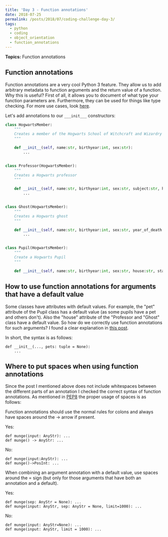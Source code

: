 ```yaml
---
title: 'Day 3 - Function annotations'
date: 2018-07-25
permalink: /posts/2018/07/coding-challenge-day-3/
tags:
  - python
  - coding
  - object_orientation
  - function_annotations
---
```


**Topics:** Function annotations

## Function annotations
Function annotations are a very cool Python 3 feature. They allow us to add arbitrary metadata to function arguments and the return value of a function. Why this is useful? First of all, it allows you to document of what type your function parameters are. Furthermore, they can be used for things like type checking. For more use cases, look [here](https://www.python.org/dev/peps/pep-3107/). 
   
   
Let's add annotations to our ```___init___``` constructors:

```python
class HogwartsMember:
    """
    Creates a member of the Hogwarts School of Witchcraft and Wizardry
    """

    def __init__(self, name:str, birthyear:int, sex:str):
        ...


class Professor(HogwartsMember):
    """
    Creates a Hogwarts professor
    """

    def __init__(self, name:str, birthyear:int, sex:str, subject:str, house=None):
        ...


class Ghost(HogwartsMember):
    """
    Creates a Hogwarts ghost
    """

    def __init__(self, name:str, birthyear:int, sex:str, year_of_death:int, house=None):
        ...


class Pupil(HogwartsMember):
    """
    Create a Hogwarts Pupil
    """

    def __init__(self, name:str, birthyear:int, sex:str, house:str, start_year:int, pet=None):

```

   
## How to use function annotations for arguments that have a default value
Some classes have attributes with default values. For example, the "pet" attribute of the Pupil class has a default value (as some pupils have a pet and others don't). Also the "house" attribute of the "Professor and "Ghost" class have a default value. So how do we correctly use function annotations for such arguments? I found a clear explanation in [this post](https://stackoverflow.com/questions/38727520/adding-default-parameter-value-with-type-hint-in-python).

In short, the syntax is as follows:
```
def __init__(..., pets: tuple = None):
    ...
```

## Where to put spaces when using function annotations

Since the post I mentioned above does not include whitespaces between the different parts of an annotation I checked the correct syntax of function annotations. As mentioned in [PEP8](https://www.python.org/dev/peps/pep-0008/?) the proper usage of spaces is as follows:   
   
Function annotations should use the normal rules for colons and always have spaces around the -> arrow if present. 

Yes:

```
def munge(input: AnyStr): ...
def munge() -> AnyStr: ...
```

No:

```
def munge(input:AnyStr): ...
def munge()->PosInt: ...
```

When combining an argument annotation with a default value, use spaces around the = sign (but only for those arguments that have both an annotation and a default).

Yes:

```
def munge(sep: AnyStr = None): ...
def munge(input: AnyStr, sep: AnyStr = None, limit=1000): ...
```

No:

```
def munge(input: AnyStr=None): ...
def munge(input: AnyStr, limit = 1000): ...
```

<!-- **3. I added a ```__repr__``` method to both classes** that returns a useful string representation of an object -->

<!-- **4. I added a ```@property.deleter``` method** for the OWL's property in the Pupil class -->

